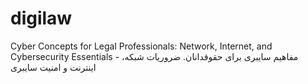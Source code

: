# digilaw
Cyber Concepts for Legal Professionals: Network, Internet, and Cybersecurity Essentials - مفاهیم سایبری برای حقوقدانان.  ضروریات شبکه، اینترنت و امنیت سایبری
